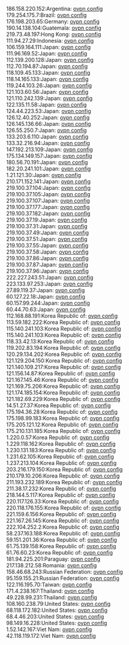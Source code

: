 186.158.220.152:Argentina: [ovpn config](vpn/186_158_220_152.ovpn)  
179.254.175.7:Brazil: [ovpn config](vpn/179_254_175_7.ovpn)  
176.198.203.65:Germany: [ovpn config](vpn/176_198_203_65.ovpn)  
190.14.138.104:Guatemala: [ovpn config](vpn/190_14_138_104.ovpn)  
219.73.48.197:Hong Kong: [ovpn config](vpn/219_73_48_197.ovpn)  
111.94.27.29:Indonesia: [ovpn config](vpn/111_94_27_29.ovpn)  
106.159.164.111:Japan: [ovpn config](vpn/106_159_164_111.ovpn)  
111.96.169.52:Japan: [ovpn config](vpn/111_96_169_52.ovpn)  
112.139.200.128:Japan: [ovpn config](vpn/112_139_200_128.ovpn)  
112.70.194.87:Japan: [ovpn config](vpn/112_70_194_87.ovpn)  
118.109.45.133:Japan: [ovpn config](vpn/118_109_45_133.ovpn)  
118.14.165.133:Japan: [ovpn config](vpn/118_14_165_133.ovpn)  
119.244.103.26:Japan: [ovpn config](vpn/119_244_103_26.ovpn)  
121.103.60.56:Japan: [ovpn config](vpn/121_103_60_56.ovpn)  
121.110.242.139:Japan: [ovpn config](vpn/121_110_242_139.ovpn)  
122.135.11.58:Japan: [ovpn config](vpn/122_135_11_58.ovpn)  
124.44.223.53:Japan: [ovpn config](vpn/124_44_223_53.ovpn)  
126.12.40.252:Japan: [ovpn config](vpn/126_12_40_252.ovpn)  
126.145.136.66:Japan: [ovpn config](vpn/126_145_136_66.ovpn)  
126.55.250.7:Japan: [ovpn config](vpn/126_55_250_7.ovpn)  
133.203.6.110:Japan: [ovpn config](vpn/133_203_6_110.ovpn)  
133.32.216.94:Japan: [ovpn config](vpn/133_32_216_94.ovpn)  
147.192.213.109:Japan: [ovpn config](vpn/147_192_213_109.ovpn)  
175.134.149.157:Japan: [ovpn config](vpn/175_134_149_157.ovpn)  
180.56.70.191:Japan: [ovpn config](vpn/180_56_70_191.ovpn)  
182.20.241.101:Japan: [ovpn config](vpn/182_20_241_101.ovpn)  
1.21.121.30:Japan: [ovpn config](vpn/1_21_121_30.ovpn)  
210.171.152.141:Japan: [ovpn config](vpn/210_171_152_141.ovpn)  
219.100.37.104:Japan: [ovpn config](vpn/219_100_37_104.ovpn)  
219.100.37.105:Japan: [ovpn config](vpn/219_100_37_105.ovpn)  
219.100.37.107:Japan: [ovpn config](vpn/219_100_37_107.ovpn)  
219.100.37.177:Japan: [ovpn config](vpn/219_100_37_177.ovpn)  
219.100.37.182:Japan: [ovpn config](vpn/219_100_37_182.ovpn)  
219.100.37.19:Japan: [ovpn config](vpn/219_100_37_19.ovpn)  
219.100.37.31:Japan: [ovpn config](vpn/219_100_37_31.ovpn)  
219.100.37.49:Japan: [ovpn config](vpn/219_100_37_49.ovpn)  
219.100.37.51:Japan: [ovpn config](vpn/219_100_37_51.ovpn)  
219.100.37.55:Japan: [ovpn config](vpn/219_100_37_55.ovpn)  
219.100.37.58:Japan: [ovpn config](vpn/219_100_37_58.ovpn)  
219.100.37.86:Japan: [ovpn config](vpn/219_100_37_86.ovpn)  
219.100.37.87:Japan: [ovpn config](vpn/219_100_37_87.ovpn)  
219.100.37.96:Japan: [ovpn config](vpn/219_100_37_96.ovpn)  
222.227.243.51:Japan: [ovpn config](vpn/222_227_243_51.ovpn)  
223.133.97.253:Japan: [ovpn config](vpn/223_133_97_253.ovpn)  
27.89.119.37:Japan: [ovpn config](vpn/27_89_119_37.ovpn)  
60.127.22.18:Japan: [ovpn config](vpn/60_127_22_18.ovpn)  
60.157.99.244:Japan: [ovpn config](vpn/60_157_99_244.ovpn)  
60.44.70.63:Japan: [ovpn config](vpn/60_44_70_63.ovpn)  
112.168.88.191:Korea Republic of: [ovpn config](vpn/112_168_88_191.ovpn)  
113.59.182.222:Korea Republic of: [ovpn config](vpn/113_59_182_222.ovpn)  
115.140.241.103:Korea Republic of: [ovpn config](vpn/115_140_241_103.ovpn)  
115.140.241.103:Korea Republic of: [ovpn config](vpn/115_140_241_103.ovpn)  
118.33.42.13:Korea Republic of: [ovpn config](vpn/118_33_42_13.ovpn)  
119.202.83.194:Korea Republic of: [ovpn config](vpn/119_202_83_194.ovpn)  
120.29.134.202:Korea Republic of: [ovpn config](vpn/120_29_134_202.ovpn)  
121.129.204.150:Korea Republic of: [ovpn config](vpn/121_129_204_150.ovpn)  
121.140.109.217:Korea Republic of: [ovpn config](vpn/121_140_109_217.ovpn)  
121.156.14.87:Korea Republic of: [ovpn config](vpn/121_156_14_87.ovpn)  
121.167.145.46:Korea Republic of: [ovpn config](vpn/121_167_145_46.ovpn)  
121.169.75.206:Korea Republic of: [ovpn config](vpn/121_169_75_206.ovpn)  
121.174.185.154:Korea Republic of: [ovpn config](vpn/121_174_185_154.ovpn)  
121.182.69.229:Korea Republic of: [ovpn config](vpn/121_182_69_229.ovpn)  
14.51.27.37:Korea Republic of: [ovpn config](vpn/14_51_27_37.ovpn)  
175.194.36.28:Korea Republic of: [ovpn config](vpn/175_194_36_28.ovpn)  
175.198.99.183:Korea Republic of: [ovpn config](vpn/175_198_99_183.ovpn)  
175.205.121.12:Korea Republic of: [ovpn config](vpn/175_205_121_12.ovpn)  
175.210.131.185:Korea Republic of: [ovpn config](vpn/175_210_131_185.ovpn)  
1.220.0.57:Korea Republic of: [ovpn config](vpn/1_220_0_57.ovpn)  
1.229.118.162:Korea Republic of: [ovpn config](vpn/1_229_118_162.ovpn)  
1.230.131.183:Korea Republic of: [ovpn config](vpn/1_230_131_183.ovpn)  
1.231.62.105:Korea Republic of: [ovpn config](vpn/1_231_62_105.ovpn)  
1.237.213.104:Korea Republic of: [ovpn config](vpn/1_237_213_104.ovpn)  
203.216.179.150:Korea Republic of: [ovpn config](vpn/203_216_179_150.ovpn)  
210.179.10.206:Korea Republic of: [ovpn config](vpn/210_179_10_206.ovpn)  
211.193.232.189:Korea Republic of: [ovpn config](vpn/211_193_232_189.ovpn)  
211.38.17.232:Korea Republic of: [ovpn config](vpn/211_38_17_232.ovpn)  
218.144.5.117:Korea Republic of: [ovpn config](vpn/218_144_5_117.ovpn)  
220.117.126.33:Korea Republic of: [ovpn config](vpn/220_117_126_33.ovpn)  
220.118.176.155:Korea Republic of: [ovpn config](vpn/220_118_176_155.ovpn)  
221.159.6.156:Korea Republic of: [ovpn config](vpn/221_159_6_156.ovpn)  
221.167.26.145:Korea Republic of: [ovpn config](vpn/221_167_26_145.ovpn)  
222.104.252.2:Korea Republic of: [ovpn config](vpn/222_104_252_2.ovpn)  
58.237.163.188:Korea Republic of: [ovpn config](vpn/58_237_163_188.ovpn)  
59.151.201.36:Korea Republic of: [ovpn config](vpn/59_151_201_36.ovpn)  
61.75.139.158:Korea Republic of: [ovpn config](vpn/61_75_139_158.ovpn)  
61.76.60.23:Korea Republic of: [ovpn config](vpn/61_76_60_23.ovpn)  
181.94.225.201:Paraguay: [ovpn config](vpn/181_94_225_201.ovpn)  
217.138.212.58:Romania: [ovpn config](vpn/217_138_212_58.ovpn)  
158.46.68.243:Russian Federation: [ovpn config](vpn/158_46_68_243.ovpn)  
95.159.155.21:Russian Federation: [ovpn config](vpn/95_159_155_21.ovpn)  
122.116.195.70:Taiwan: [ovpn config](vpn/122_116_195_70.ovpn)  
171.4.238.167:Thailand: [ovpn config](vpn/171_4_238_167.ovpn)  
49.228.99.231:Thailand: [ovpn config](vpn/49_228_99_231.ovpn)  
108.160.238.79:United States: [ovpn config](vpn/108_160_238_79.ovpn)  
68.118.172.182:United States: [ovpn config](vpn/68_118_172_182.ovpn)  
68.4.46.203:United States: [ovpn config](vpn/68_4_46_203.ovpn)  
98.149.16.228:United States: [ovpn config](vpn/98_149_16_228.ovpn)  
1.52.142.167:Viet Nam: [ovpn config](vpn/1_52_142_167.ovpn)  
42.118.119.172:Viet Nam: [ovpn config](vpn/42_118_119_172.ovpn)  
